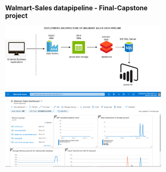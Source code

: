 ## Walmart-Sales datapipeline - Final-Capstone project

![img1](https://github.com/bsathyamur/WalmartSalesDataPipeline-Final-Capstoneproject/blob/main/architecture.png)

![img2](https://github.com/bsathyamur/WalmartSalesDataPipeline-Final-Capstoneproject/blob/main/walmartSales-MonitorDashboard.png)
